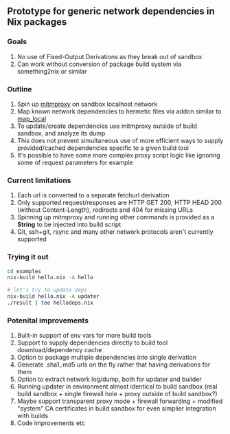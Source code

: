 ## Prototype for generic network dependencies in Nix packages

### Goals
1. No use of Fixed-Output Derivations as they break out of sandbox
2. Can work without conversion of package build system via something2nix or similar

### Outline
1. Spin up [mitmproxy](https://github.com/mitmproxy/mitmproxy/) on sandbox localhost network
2. Map known network dependencies to hermetic files via addon similar to [map\_local](https://docs.mitmproxy.org/stable/overview-features/#map-local)
3. To update/create dependencies use mitmproxy outside of build sandbox, and analyze its dump
4. This does not prevent simultaneous use of more efficient ways to supply provided/cached dependencies specific to a given build tool
5. It's possible to have some more complex proxy script logic like ignoring some of request parameters for example

### Current limitations
1. Each url is converted to a separate fetchurl derivation
2. Only supported request/responses are HTTP GET 200, HTTP HEAD 200 (without Content-Length), redirects and 404 for missing URLs
3. Spinning up mitmproxy and running other commands is provided as a **String** to be injected into build script
4. Git, ssh+git, rsync and many other network protocols aren't currently supported

### Trying it out
```sh
cd examples
nix-build hello.nix -A hello

# let's try to update deps
nix-build hello.nix -A updater
./result | tee hellodeps.nix
```

### Potenital improvements
1. Built-in support of env vars for more build tools
2. Support to supply dependencies directly to build tool download/dependency cache
3. Option to package multiple dependencies into single derivation
4. Generate .sha1,.md5 urls on the fly rather that having derivations for them
5. Option to extract network log/dump, both for updater and builder
6. Running updater in environment almost identical to build sandbox (real build sandbox + single firewall hole + proxy outside of build sandbox?)
7. Maybe support transparent proxy mode + firewall forwarding + modified "system" CA certificates in build sandbox for even simplier integration with builds
8. Code improvements etc
